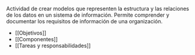 Actividad de crear modelos que representen la estructura y las relaciones de los datos en un sistema de información.
Permite comprender y documentar los requisitos de información de una organización.
- [[Objetivos]]
- [[Componentes]]
- [[Tareas y responsabilidades]]